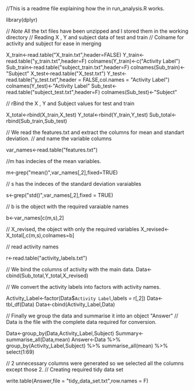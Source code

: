 
//This is a readme file explaining how the in run_analysis.R works.

library(dplyr)

// *Note* All the txt files have been unzipped and I stored them in the working directory 
// Reading X , Y and subject data of test and train
// Colname for activity and subject for ease in merging


X_train<-read.table("X_train.txt",header=FALSE)
Y_train<-read.table("y_train.txt",header=F)
colnames(Y_train)<-c("Activity Label")
Sub_train<-read.table("subject_train.txt",header=F)
colnames(Sub_train)<-"Subject"
X_test<-read.table("X_test.txt")
Y_test<-read.table("y_test.txt",header = FALSE,col.names = "Activity Label")
colnames(Y_test)<-"Activity Label"
Sub_test<-read.table("subject_test.txt",header=F)
colnames(Sub_test)<-"Subject"

// rBind the X , Y and Subject values for test and train 

X_total<-rbind(X_train,X_test)
Y_total<-rbind(Y_train,Y_test)
Sub_total<-rbind(Sub_train,Sub_test)

// We read the features.txt and extract the columns for mean and standart deviation.
// and name the variable columns

var_names<-read.table("features.txt")

//m has indecies of the mean variables.

m<-grep("mean()",var_names[,2],fixed=TRUE)

// s has the indeces of the standard deviation varaiables

s<-grep("std()",var_names[,2],fixed = TRUE)

// b is the object with the required varaiable names

b<-var_names[c(m,s),2]

// X_revised, the object with only the required variables
X_revised<-X_total[,c(m,s),colnames=b]

// read activity names

r<-read.table("activity_labels.txt")

// We bind the columns of activity with the main data.
Data<-cbind(Sub_total,Y_total,X_revised)

// We convert the activity labels into factors with activity names. 

Activity_Label<-factor(Data$`Activity Label`,labels = r[,2])
Data<-tbl_df(Data)
Data<-cbind(Activity_Label,Data)

// Finally we group the data and summarise it into an object "Answer"
// Data is the file with the complete data required for conversion.

Data<-group_by(Data,Activity_Label,Subject)
Summary<-summarise_all(Data,mean)
Answer<-Data %>% group_by(Activity_Label,Subject) %>% summarise_all(mean) %>% select(1:69)

// 2 unnecessary columns were generated so we selected all the columns except those 2.
// Creating required tidy data set

write.table(Answer,file = "tidy_data_set.txt",row.names = F)




